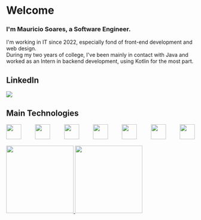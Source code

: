 # Welcome

### I'm Mauricio Soares, a Software Engineer.

I'm working in IT since 2022, especially fond of front-end development and web design.
<br>
During my two years of college, I've been mainly in contact with Java and worked as an Intern in backend development, using Kotlin for the most part.

## LinkedIn

<a href="https://www.linkedin.com/in/mauricio-m-soares" target="_blank"><img loading="lazy" src="https://img.shields.io/badge/-LinkedIn-%230077B5?style=for-the-badge&logo=linkedin&logoColor=white" target="_blank"></a>

## Main Technologies

<div style="display: flex; flex-direction: row; justify-content: space-between;">
    <img loading="lazy" src="https://cdn.jsdelivr.net/gh/devicons/devicon/icons/kotlin/kotlin-original.svg" width="40px" height="40px" />
    <img loading="lazy" src="https://cdn.jsdelivr.net/gh/devicons/devicon/icons/java/java-original.svg" width="40px" height="40px" />
    <img loading="lazy" src="https://cdn.jsdelivr.net/gh/devicons/devicon/icons/react/react-original.svg" width="40px" height="40px" />
    <img loading="lazy" src="https://cdn.jsdelivr.net/gh/devicons/devicon/icons/javascript/javascript-original.svg" width="40px" height="40px" />
    <img loading="lazy" src="https://cdn.jsdelivr.net/gh/devicons/devicon/icons/typescript/typescript-original.svg" width="40px" height="40px" />
    <img loading="lazy" src="https://cdn.jsdelivr.net/gh/devicons/devicon/icons/elixir/elixir-original.svg" width="40px" height="40px" />
    <img loading="lazy" src="https://cdn.jsdelivr.net/gh/devicons/devicon/icons/phoenix/phoenix-original.svg" width="40px" height="40px" />  
</div>    

<br>

<div>
    <a href="https://github.com/MauricioMSoares">
    <img loading="lazy" height="180em" src="https://github-readme-stats.vercel.app/api/top-langs/?username=MauricioMSoares&layout=compact&langs_count=7&theme=dracula"/>
    <img loading="lazy" height="180em" src="https://github-readme-stats.vercel.app/api?username=MauricioMSoares&show_icons=true&theme=dracula&include_all_commits=true&count_private=true"/>
</div>
